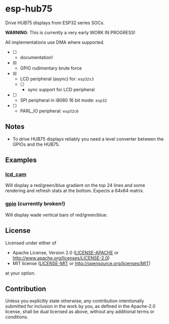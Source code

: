 # esp-hub75

Drive HUB75 displays from ESP32 series SOCs.

**WARNING**: This is currently a very early WORK IN PROGRESS!

All implementations use DMA where supported.

- [ ] - documentation!
- [x] - GPIO rudimentary brute force
- [x] - LCD peripheral  (async) for: `esp32s3`
  - [ ] - sync support for LCD peripheral
- [ ] - SPI peripheral in i8080 16 bit mode: `esp32`
- [ ] - PARL_IO peripheral: `esp32c6`

## Notes

- To drive HUB75 displays reliably you need a level converter between the GPIOs and the HUB75.

## Examples

### [lcd_cam](examples/lcd_cam.rs)

Will display  a red/green/blue gradient on the top 24 lines and some rendering and refresh stats at the bottom.
Expects a 64x64 matrix.

### [gpio](examples/gpio.rs) (currently broken!)

Will display wade vertical bars of red/green/blue.

## License

Licensed under either of

- Apache License, Version 2.0 ([LICENSE-APACHE](LICENSE-APACHE) or http://www.apache.org/licenses/LICENSE-2.0)
- MIT license ([LICENSE-MIT](LICENSE-MIT) or http://opensource.org/licenses/MIT)

at your option.

## Contribution

Unless you explicitly state otherwise, any contribution intentionally submitted
for inclusion in the work by you, as defined in the Apache-2.0 license, shall be
dual licensed as above, without any additional terms or conditions.